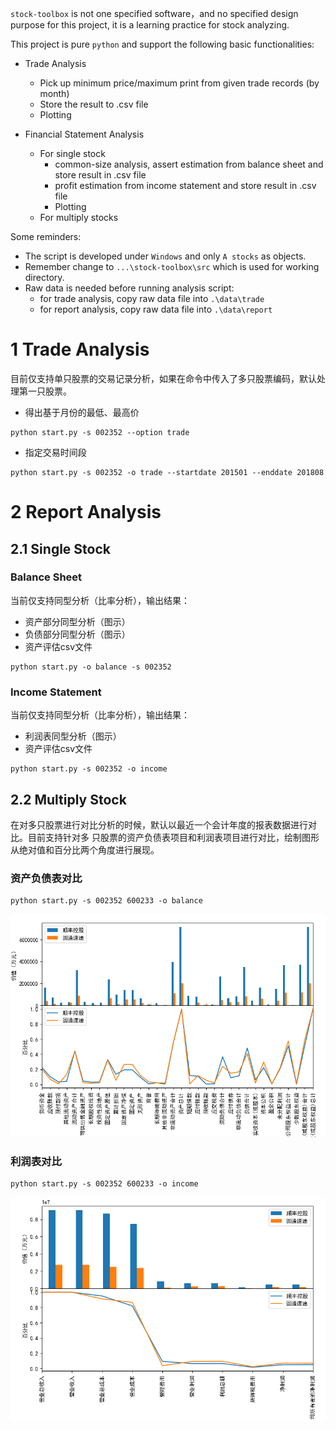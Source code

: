 `stock-toolbox` is not one specified software，and no specified design purpose for
this project, it is a learning practice for stock analyzing.

This project is pure `python` and support the following basic functionalities:

- Trade Analysis
  - Pick up minimum price/maximum print from given trade records (by month)
  - Store the result to .csv file
  - Plotting

- Financial Statement Analysis
  - For single stock
    - common-size analysis, assert estimation from balance sheet and store result
      in .csv file
    - profit estimation from income statement and store result in .csv file
    - Plotting    
  - For multiply stocks

Some reminders:

- The script is developed under `Windows` and only `A stocks` as objects.
- Remember change to `...\stock-toolbox\src` which is used for working directory.
- Raw data is needed before running analysis script:
  - for trade analysis, copy raw data file into `.\data\trade`
  - for report analysis, copy raw data file into `.\data\report`

# 1 Trade Analysis

目前仅支持单只股票的交易记录分析，如果在命令中传入了多只股票编码，默认处理第一只股票。

- 得出基于月份的最低、最高价

```
python start.py -s 002352 --option trade
```

- 指定交易时间段

```
python start.py -s 002352 -o trade --startdate 201501 --enddate 201808
```

# 2 Report Analysis

## 2.1 Single Stock

### Balance Sheet

当前仅支持同型分析（比率分析），输出结果：

  - 资产部分同型分析（图示）
  - 负债部分同型分析（图示）
  - 资产评估csv文件

```
python start.py -o balance -s 002352
```

### Income Statement

当前仅支持同型分析（比率分析），输出结果：

  - 利润表同型分析（图示）  
  - 资产评估csv文件

```
python start.py -s 002352 -o income
```

## 2.2 Multiply Stock

在对多只股票进行对比分析的时候，默认以最近一个会计年度的报表数据进行对比。目前支持针对多
只股票的资产负债表项目和利润表项目进行对比，绘制图形从绝对值和百分比两个角度进行展现。

### 资产负债表对比

```
python start.py -s 002352 600233 -o balance
```

![](muti_stock_asset.png)

### 利润表对比

```
python start.py -s 002352 600233 -o income
```

![](muti_stock_income.png)
